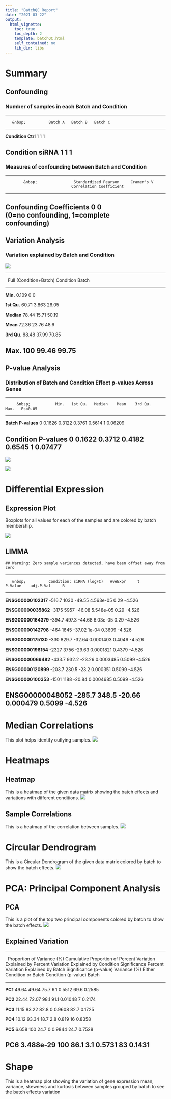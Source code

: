 ```yaml
---
title: "BatchQC Report"
date: "2021-03-22"
output: 
  html_vignette:
    toc: true
    toc_depth: 2
    template: batchQC.html
    self_contained: no
    lib_dir: libs
---
```



Summary
=======
## Confounding
### Number of samples in each Batch and Condition

---------------------------------------------------
       &nbsp;          Batch A   Batch B   Batch C 
--------------------- --------- --------- ---------
 **Condition Ctrl**       1         1         1    

 **Condition siRNA**      1         1         1    
---------------------------------------------------

### Measures of confounding between Batch and Condition

----------------------------------------------------------------------
            &nbsp;                Standardized Pearson     Cramer's V 
                                 Correlation Coefficient              
------------------------------- ------------------------- ------------
  **Confounding Coefficients                0                  0      
 (0=no confounding, 1=complete                                        
        confounding)**                                                
----------------------------------------------------------------------

## Variation Analysis
### Variation explained by Batch and Condition
![](/Users/parghi/Downloads/asi/hw5/batchqc_signature_data_report_files/figure-html/unnamed-chunk-4-1.png)<!-- -->


----------------------------------------------------------
   &nbsp;      Full (Condition+Batch)   Condition   Batch 
------------- ------------------------ ----------- -------
  **Min.**             0.109                0         0   

 **1st Qu.**           60.71              3.863     26.05 

 **Median**            78.44              15.71     50.19 

  **Mean**             72.36              23.76     48.6  

 **3rd Qu.**           88.48              37.99     70.85 

  **Max.**              100               99.46     99.75 
----------------------------------------------------------

## P-value Analysis
### Distribution of Batch and Condition Effect p-values Across Genes

--------------------------------------------------------------------------------------
         &nbsp;           Min.   1st Qu.   Median    Mean    3rd Qu.   Max.   Ps<0.05 
------------------------ ------ --------- -------- -------- --------- ------ ---------
   **Batch P-values**      0     0.1626    0.3122   0.3761   0.5614     1     0.06209 

 **Condition P-values**    0     0.1622    0.3712   0.4182   0.6545     1     0.07477 
--------------------------------------------------------------------------------------

![](/Users/parghi/Downloads/asi/hw5/batchqc_signature_data_report_files/figure-html/unnamed-chunk-7-1.png)<!-- -->

![](/Users/parghi/Downloads/asi/hw5/batchqc_signature_data_report_files/figure-html/unnamed-chunk-8-1.png)<!-- -->


Differential Expression
=======================
## Expression Plot
Boxplots for all values for each of the samples and are colored by batch membership.

![](/Users/parghi/Downloads/asi/hw5/batchqc_signature_data_report_files/figure-html/unnamed-chunk-10-1.png)<!-- -->

## LIMMA

```
## Warning: Zero sample variances detected, have been offset away from zero
```


----------------------------------------------------------------------------------------------------
       &nbsp;          Condition: siRNA (logFC)   AveExpr     t       P.Value    adj.P.Val     B    
--------------------- -------------------------- --------- -------- ----------- ----------- --------
 **ENSG00000102317**            -516.7             1030     -49.55   4.563e-05     0.29      -4.526 

 **ENSG00000035862**            -3175              5957     -46.08   5.548e-05     0.29      -4.526 

 **ENSG00000164379**            -394.7             497.3    -44.68   6.03e-05      0.29      -4.526 

 **ENSG00000142798**             -464              1645     -37.02     1e-04      0.3609     -4.526 

 **ENSG00000175130**             -330              829.7    -32.64   0.0001403    0.4049     -4.526 

 **ENSG00000196154**            -2327              3756     -29.63   0.0001821    0.4379     -4.526 

 **ENSG00000069482**            -433.7             932.2    -23.26   0.0003485    0.5099     -4.526 

 **ENSG00000120899**            -203.7             230.5    -23.2    0.000351     0.5099     -4.526 

 **ENSG00000100353**            -1501              1188     -20.84   0.0004685    0.5099     -4.526 

 **ENSG00000048052**            -285.7             348.5    -20.66   0.000479     0.5099     -4.526 
----------------------------------------------------------------------------------------------------


Median Correlations
===================
This plot helps identify outlying samples.
![](/Users/parghi/Downloads/asi/hw5/batchqc_signature_data_report_files/figure-html/unnamed-chunk-13-1.png)<!-- -->


Heatmaps
========
## Heatmap
This is a heatmap of the given data matrix showing the batch effects and variations with different conditions.
![](/Users/parghi/Downloads/asi/hw5/batchqc_signature_data_report_files/figure-html/unnamed-chunk-15-1.png)<!-- -->

## Sample Correlations
This is a heatmap of the correlation between samples.
![](/Users/parghi/Downloads/asi/hw5/batchqc_signature_data_report_files/figure-html/unnamed-chunk-16-1.png)<!-- -->


Circular Dendrogram
===================
This is a Circular Dendrogram of the given data matrix colored by batch to show the batch effects.
![](/Users/parghi/Downloads/asi/hw5/batchqc_signature_data_report_files/figure-html/unnamed-chunk-18-1.png)<!-- -->


PCA: Principal Component Analysis
=================================
## PCA
This is a plot of the top two principal components colored by batch to show the batch effects.
![](/Users/parghi/Downloads/asi/hw5/batchqc_signature_data_report_files/figure-html/unnamed-chunk-20-1.png)<!-- -->

## Explained Variation

----------------------------------------------------------------------------------------------------------------------------------------------------------------------------------------------------------------------------
 &nbsp;    Proportion of Variance (%)   Cumulative Proportion of   Percent Variation Explained by   Percent Variation Explained by   Condition Significance   Percent Variation Explained by   Batch Significance (p-value) 
                                              Variance (%)           Either Condition or Batch                Condition                    (p-value)                      Batch                                             
--------- ---------------------------- -------------------------- -------------------------------- -------------------------------- ------------------------ -------------------------------- ------------------------------
 **PC1**             49.64                       49.64                          75.7                             6.1                         0.5512                        69.6                           0.2585            

 **PC2**             22.44                       72.07                          98.1                             91.1                       0.01048                         7                             0.2174            

 **PC3**             11.15                       83.22                          82.8                              0                          0.9608                        82.7                           0.1725            

 **PC4**             10.12                       93.34                          18.7                             2.8                         0.819                          16                            0.8358            

 **PC5**             6.658                        100                           24.7                              0                          0.9844                        24.7                           0.7528            

 **PC6**           3.488e-29                      100                           86.1                             3.1                         0.5731                         83                            0.1431            
----------------------------------------------------------------------------------------------------------------------------------------------------------------------------------------------------------------------------


Shape
=====
This is a heatmap plot showing the variation of gene expression mean, variance, skewness and kurtosis between samples grouped by batch to see the batch effects variation









